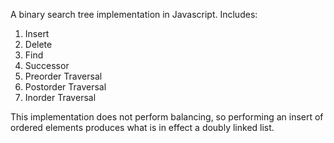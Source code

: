 A binary search tree implementation in Javascript. Includes:

1. Insert
2. Delete
3. Find
4. Successor
5. Preorder Traversal
6. Postorder Traversal
7. Inorder Traversal

This implementation does not perform balancing, so performing an insert of ordered elements produces what is in effect a doubly linked list.
